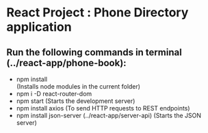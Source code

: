 # React Project : Phone Directory application
## Run the following commands in terminal (../react-app/phone-book): <br>
- npm install <br> (Installs node modules in the current folder)
- npm i -D react-router-dom
- npm start (Starts the development server)
- npm install axios (To send HTTP requests to REST endpoints)
- npm install json-server (../react-app/server-api) (Starts the JSON server)



